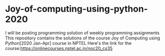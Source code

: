 # Joy-of-computing-using-python-2020
I will be posting programming solution of weekly programming assignments
This repository contains the solutions of the course Joy of Computing using Python[2020 Jan-Apr] course in NPTEL Here's the link for the course:https://onlinecourses.nptel.ac.in/noc20_cs35
